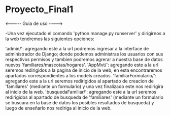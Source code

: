 # Proyecto_Final1
<----- Guia de uso ---->

-Una vez ejecutado el comando 'python manage.py runserver' y dirigirnos a la web tendremos las siguientes opciones:

'admin/': agregando este a la url podremos ingresar a la interface de administrador de Django; donde podemos administras los usuarios con sus respectivos permisos y tambien podremos agrerar a nuestra base de datos nuevos 'familiares/mascotas/hogares'.
'AppMvt/': agregando este a la url seremos redirigidos a la pagina de inicio de la web; en esta encontraremos apartados correspondientes a los models creados.
'familiarFormulario/': agregando este a la url seremos redirigidos al apartado de creacion de 'familiares' (mediante un formulario) y una vez finalizado este nos redirigira al inicio de la web.
'busquedaFamiliar/': agregando este a la url seremos redirigidos al apartado de busqueda de 'familiares' (mediante un formulario se buscara en la base de datos los posibles resultados de busqueda) y luego de enseñarlo nos rediriga al inicio de la web.









